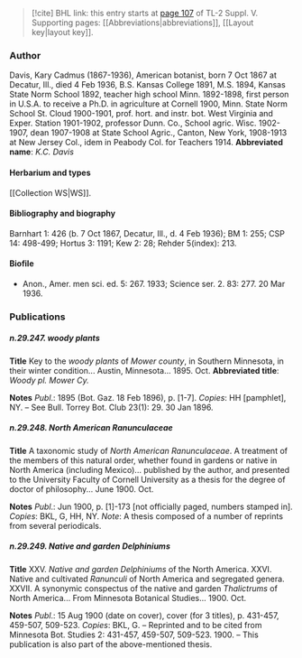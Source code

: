 > [!cite] BHL link: this entry starts at [page 107](https://www.biodiversitylibrary.org/page/33259153) of TL-2 Suppl. V.
> Supporting pages: [[Abbreviations|abbreviations]], [[Layout key|layout key]].

### Author

Davis, Kary Cadmus (1867-1936), American botanist, born 7 Oct 1867 at Decatur, Ill., died 4 Feb 1936, B.S. Kansas College 1891, M.S. 1894, Kansas State Norm School 1892, teacher high school Minn. 1892-1898, first person in U.S.A. to receive a Ph.D. in agriculture at Cornell 1900, Minn. State Norm School St. Cloud 1900-1901, prof. hort. and instr. bot. West Virginia and Exper. Station 1901-1902, professor Dunn. Co., School agric. Wisc. 1902-1907, dean 1907-1908 at State School Agric., Canton, New York, 1908-1913 at New Jersey Col., idem in Peabody Col. for Teachers 1914. 
**Abbreviated name**: *K.C. Davis*

#### Herbarium and types

[[Collection WS|WS]].

#### Bibliography and biography

Barnhart 1: 426 (b. 7 Oct 1867, Decatur, Ill., d. 4 Feb 1936); BM 1: 255; CSP 14: 498-499; Hortus 3: 1191; Kew 2: 28; Rehder 5(index): 213.

#### Biofile

- Anon., Amer. men sci. ed. 5: 267. 1933; Science ser. 2. 83: 277. 20 Mar 1936.

### Publications

##### n.29.247. woody plants

**Title**
Key to the *woody plants* of *Mower county*, in Southern Minnesota, in their winter condition... Austin, Minnesota... 1895. Oct.
**Abbreviated title**: *Woody pl. Mower Cy.*

**Notes**
*Publ*.: 1895 (Bot. Gaz. 18 Feb 1896), p. \[1-7\]. *Copies*: HH \[pamphlet\], NY. – See Bull. Torrey Bot. Club 23(1): 29. 30 Jan 1896.

##### n.29.248. North American Ranunculaceae

**Title**
A taxonomic study of *North American Ranunculaceae*. A treatment of the members of this natural order, whether found in gardens or native in North America (including Mexico)... published by the author, and presented to the University Faculty of Cornell University as a thesis for the degree of doctor of philosophy... June 1900. Oct.

**Notes**
*Publ*.: Jun 1900, p. \[1\]-173 \[not officially paged, numbers stamped in\]. *Copies*: BKL, G, HH, NY.
*Note*: A thesis composed of a number of reprints from several periodicals.

##### n.29.249. Native and garden Delphiniums

**Title**
XXV. *Native and garden Delphiniums* of the North America. XXVI. Native and cultivated *Ranunculi* of North America and segregated genera. XXVII. A synonymic conspectus of the native and garden *Thalictrums* of North America... From Minnesota Botanical Studies... 1900. Oct.

**Notes**
*Publ*.: 15 Aug 1900 (date on cover), cover (for 3 titles), p. 431-457, 459-507, 509-523. *Copies*: BKL, G. – Reprinted and to be cited from Minnesota Bot. Studies 2: 431-457, 459-507, 509-523. 1900. – This publication is also part of the above-mentioned thesis.

